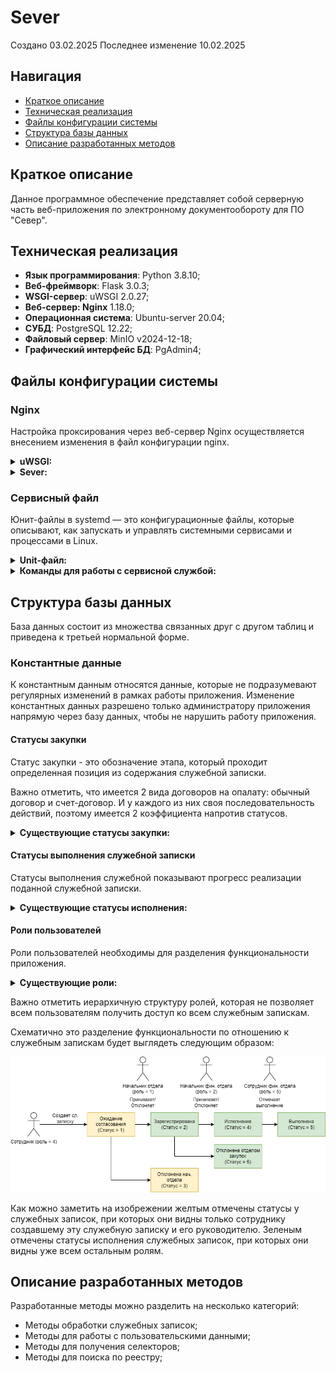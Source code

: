 # Sever
Создано 03.02.2025
Последнее изменение 10.02.2025
## Навигация
- [Краткое описание](#краткое-описание)
- [Техническая реализация](#техническая-реализация)
- [Файлы конфигурации системы](#файлы-конфигурации-системы)
- [Структура базы данных](#структура-базы-данных)
- [Описание разработанных методов](#описание-разработанных-методов)

## Краткое описание
<p> Данное программное обеспечение представляет собой серверную часть веб-приложения по электронному документообороту для ПО "Север".</p>

## Техническая реализация
<ul>
    <li> <b>Язык программирования</b>: Python 3.8.10;
    <li> <b>Веб-фреймворк</b>: Flask 3.0.3;
    <li> <b>WSGI-сервер</b>: uWSGI 2.0.27;
    <li> <b>Веб-сервер: Nginx</b> 1.18.0;
    <li> <b>Операционная система</b>: Ubuntu-server 20.04;
    <li> <b>СУБД</b>: PostgreSQL 12.22;
    <li> <b>Файловый сервер</b>: MinIO v2024-12-18;
    <li> <b>Графический интерфейс БД</b>: PgAdmin4;
</ul>

## Файлы конфигурации системы

### Nginx
<p>
Настройка проксирования через веб-сервер Nginx осуществляется внесением изменения в файл конфигурации nginx.
</p>
<details>
<summary><b>uWSGI:</b></summary>

```nginx
# Конфигурационный файл: /etc/nginx/uwsgi_params
uwsgi_param  QUERY_STRING       $query_string;
uwsgi_param  REQUEST_METHOD     $request_method;
uwsgi_param  CONTENT_TYPE       $content_type;
uwsgi_param  CONTENT_LENGTH     $content_length;

uwsgi_param  REQUEST_URI        $request_uri;
uwsgi_param  PATH_INFO          $document_uri;
uwsgi_param  DOCUMENT_ROOT      $document_root;
uwsgi_param  SERVER_PROTOCOL    $server_protocol;
uwsgi_param  REQUEST_SCHEME     $scheme;
uwsgi_param  HTTPS              $https if_not_empty;

uwsgi_param  REMOTE_ADDR        $remote_addr;
uwsgi_param  REMOTE_PORT        $remote_port;
uwsgi_param  SERVER_PORT        $server_port;
uwsgi_param  SERVER_NAME        $server_name;
```
</details>

<details>
<summary><b>Sever:</b></summary>

```nginx
# Конфигурационный файл: /etc/nginx/sites-available/Sever
server {
    listen 8880;

    location / {
        include uwsgi_params;
        uwsgi_pass unix:/home/svyat/Sever/Sever.sock;
    }
}
```
</details>


### Сервисный файл
<p>
Юнит-файлы в systemd — это конфигурационные файлы, которые описывают, как запускать и управлять системными сервисами и процессами в Linux.
</p>
<details>
<summary><b>Unit-файл:</b></summary>

```ini
# Конфигурационный файл: /etc/systemd/system/Sever.service
[Unit]
Description=uWSGI instance to serve Sever app
After=network.target

[Service]
User=www-data
Group=www-data
WorkingDirectory=/home/svyat/Sever
ExecStart=/home/svyat/Sever/venv/bin/uwsgi --ini /home/svyat/Sever/Sever.ini

[Install]
WantedBy=multi-user.target
```
</details>

<details>
<summary><b>Команды для работы с сервисной службой:</b></summary>
<ul>
    <li> <b>Перезапуск системной службы:</b> <code class="language-bash">sudo systemctl daemon-reload</code>
    <li> <b>Установка автозапуска:</b> <code class="language-bash">sudo systemctl enable Sever</code>
    <li> <b>Статус:</b> <code class="language-bash">sudo systemctl status Sever</code>
    <li> <b>Запуск:</b> <code class="language-bash">sudo systemctl start Sever</code>
    <li> <b>Перезапуск:</b> <code class="language-bash">sudo systemctl restart Sever</code>
    <li> <b>Остановка:</b> <code class="language-bash">sudo systemctl stop Sever</code>
</ul>
</details>

## Структура базы данных
<p> База данных состоит из множества связанных друг с другом таблиц и приведена к третьей нормальной форме. 
</p>

### Константные данные
<p> К константным данным относятся данные, которые не подразумевают регулярных изменений в рамках работы приложения. Изменение константных данных разрешено только администратору приложения напрямую через базу данных, чтобы не нарушить работу приложения.
</p>

#### Статусы закупки
<p> Статус закупки - это обозначение этапа, который проходит определенная позиция из содержания служебной записки.
</p>
<p> Важно отметить, что имеется 2 вида договоров на опалату: обычный договор и счет-договор. И у каждого из них своя последовательность действий, поэтому имеется 2 коэффициента напротив статусов.
</p>

<details>
<summary><b>Существующие статусы закупки:</b></summary>
<table>
    <tr>
        <th>ID</th>
        <th>Название</th>
        <th>Коэффициент</th>
        <th>Коэффициент 2</th>
    </tr>
    <tr>
        <td>1</td>
        <td>Не установлено</td>
        <td>null</td>
        <td>null</td>
    </tr>
    <tr>
        <td>2</td>
        <td>Запрос ТКП </td>
        <td>0.1</td>
        <td>0.25</td>
    </tr>
    <tr>
        <td>3</td>
        <td>Заявка на проведения закупки</td>
        <td>0.15</td>
        <td>0.5</td>
    </tr>
    <tr>
        <td>4</td>
        <td>Согласование</td>
        <td>0.2</td>
        <td>null</td>
    </tr>
    <tr>
        <td>5</td>
        <td>Размещение закупки </td>
        <td>0.4</td>
        <td>null</td>
    </tr>
    <tr>
        <td>6</td>
        <td>Подведение итогов</td>
        <td>0.7</td>
        <td>null</td>
    </tr>
    <tr>
        <td>7</td>
        <td>Договор заключен</td>
        <td>0.9</td>
        <td>null</td>
    </tr>
    <tr>
        <td>8</td>
        <td>На складе</td>
        <td>1</td>
        <td>1</td>
    </tr>
    <tr>
        <td>9</td>
        <td>Оплата</td>
        <td>null</td>
        <td>0.75</td>
    </tr>
</table>
</details>

#### Статусы выполнения служебной записки
<p> Статусы выполнения служебной показывают прогресс реализации поданной служебной записки.
</p>

<details>
<summary><b>Существующие статусы исполнения:</b></summary>
<table>
    <tr>
        <th>ID</th>
        <th>Название</th>
    </tr>
    <tr>
        <td>1</td>
        <td>Ожидания согласования</td>
    </tr>
    <tr>
        <td>2</td>
        <td>Зарегистрирована</td>
    </tr>
    <tr>
        <td>3</td>
        <td>Отклонена руководителем отдела</td>
    </tr>
    <tr>
        <td>4</td>
        <td>Исполнение</td>
    </tr>
    <tr>
        <td>5</td>
        <td>Выполнена</td>
    </tr>
    <tr>
        <td>6</td>
        <td>Отклонена отделом МТО</td>
    </tr>
</table>
</details>

#### Роли пользователей
<p> Роли пользователей необходимы для разделения функциональности приложения.
</p>

<details>
<summary><b>Существующие роли:</b></summary>
<table>
    <tr>
        <th>ID</th>
        <th>Название</th>
        <th>Комментарий</th>
    </tr>
    <tr>
        <td>1</td>
        <td>Руководитель отдела</td>
        <td>Просмотр: реестр отдела (согласованные, отклоненные) Создание служебных записок. Одобрение служебных записок сотрудников.</td>
    </tr>
    <tr>
        <td>2</td>
        <td>Начальник отдела закупок</td>
        <td>Просмотр: полный реестр (согласованные, отклоненные). Назначение ответственных исполнителей.</td>
    </tr>
    <tr>
        <td>3</td>
        <td>Руководство компании</td>
        <td>Просмотр: полный реестр (согласованные, отклоненные).</td>
    </tr>
    <tr>
        <td>4</td>
        <td>Сотрудник</td>
        <td>Просмотр: свой реестр (согласованные, отклоненные). Создание служебной записки</td>
    </tr>
    <tr>
        <td>5</td>
        <td>Сотрудник отдела закупок</td>
        <td>Просмотр: собственного реестра (где назначен). Внесение изменений в содержание служебной записки</td>
    </tr>
</table>
</details>

<p> Важно отметить иерархичную структуру ролей, которая не позволяет всем пользователям получить доступ ко всем служебным запискам.
</p>
<p> Схематично это разделение функциональности по отношению к служебным запискам будет выглядеть следующим образом:
</p>

![Роли и статусы](images/Roles.png)

<p> Как можно заметить на изобрежении желтым отмечены статусы у служебных записок, при которых они видны только сотруднику создавшему эту служебную записку и его руководителю. Зеленым отмечены статусы исполнения служебных записок, при которых они видны уже всем остальным ролям.
</p>


## Описание разработанных методов
<p> Разработанные методы можно разделить на несколько категорий:
</p>
<ul>
    <li> Методы обработки служебных записок;
    <li> Методы для работы с пользовательскими данными;
    <li> Методы для получения селекторов;
    <li> Методы для поиска по реестру;
</ul>